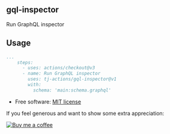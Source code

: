 ## gql-inspector

Run GraphQL inspector

## Usage

```yaml
...
    steps:
      - uses: actions/checkout@v3
      - name: Run GraphQL inspector
        uses: tj-actions/gql-inspector@v1
        with:
          schema: 'main:schema.graphql'
```

*   Free software: [MIT license](LICENSE)

If you feel generous and want to show some extra appreciation:

[![Buy me a coffee][buymeacoffee-shield]][buymeacoffee]

[buymeacoffee]: https://www.buymeacoffee.com/jackton1

[buymeacoffee-shield]: https://www.buymeacoffee.com/assets/img/custom_images/orange_img.png
